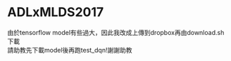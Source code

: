 # ADLxMLDS2017
由於tensorflow model有些過大，因此我改成上傳到dropbox再由download.sh下載<br>
請助教先下載model後再跑test_dqn!謝謝助教
